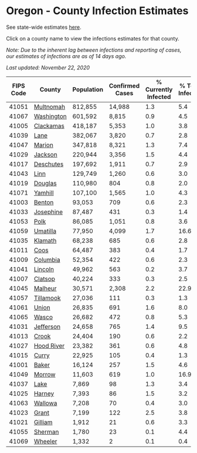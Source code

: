 # Oregon - County Infection Estimates

See state-wide estimates [here](/infections/us-or).

Click on a county name to view the infections estimates for that county.

*Note: Due to the inherent lag between infections and reporting of cases, our estimates of infections are as of 14 days ago.*

*Last updated: November 22, 2020*

|   FIPS Code |                   County |   Population |   Confirmed Cases |   % Currently Infected |   % Total Infected |
|-------------|--------------------------|--------------|-------------------|------------------------|--------------------|
|       41051 |   [Multnomah](multnomah) |      812,855 |            14,988 |                    1.3 |                5.4 |
|       41067 | [Washington](washington) |      601,592 |             8,815 |                    0.9 |                4.5 |
|       41005 |   [Clackamas](clackamas) |      418,187 |             5,353 |                    1.0 |                3.8 |
|       41039 |             [Lane](lane) |      382,067 |             3,820 |                    0.7 |                2.8 |
|       41047 |         [Marion](marion) |      347,818 |             8,321 |                    1.3 |                7.4 |
|       41029 |       [Jackson](jackson) |      220,944 |             3,356 |                    1.5 |                4.4 |
|       41017 |   [Deschutes](deschutes) |      197,692 |             1,911 |                    0.7 |                2.9 |
|       41043 |             [Linn](linn) |      129,749 |             1,260 |                    0.6 |                3.0 |
|       41019 |       [Douglas](douglas) |      110,980 |               804 |                    0.8 |                2.0 |
|       41071 |       [Yamhill](yamhill) |      107,100 |             1,565 |                    1.0 |                4.3 |
|       41003 |         [Benton](benton) |       93,053 |               709 |                    0.6 |                2.3 |
|       41033 |   [Josephine](josephine) |       87,487 |               431 |                    0.3 |                1.4 |
|       41053 |             [Polk](polk) |       86,085 |             1,051 |                    0.8 |                3.6 |
|       41059 |     [Umatilla](umatilla) |       77,950 |             4,099 |                    1.7 |               16.6 |
|       41035 |       [Klamath](klamath) |       68,238 |               685 |                    0.6 |                2.8 |
|       41011 |             [Coos](coos) |       64,487 |               383 |                    0.4 |                1.7 |
|       41009 |     [Columbia](columbia) |       52,354 |               422 |                    0.6 |                2.3 |
|       41041 |       [Lincoln](lincoln) |       49,962 |               563 |                    0.2 |                3.7 |
|       41007 |       [Clatsop](clatsop) |       40,224 |               333 |                    0.3 |                2.5 |
|       41045 |       [Malheur](malheur) |       30,571 |             2,308 |                    2.2 |               22.9 |
|       41057 |   [Tillamook](tillamook) |       27,036 |               111 |                    0.3 |                1.3 |
|       41061 |           [Union](union) |       26,835 |               691 |                    1.6 |                8.0 |
|       41065 |           [Wasco](wasco) |       26,682 |               472 |                    0.8 |                5.3 |
|       41031 |   [Jefferson](jefferson) |       24,658 |               765 |                    1.4 |                9.5 |
|       41013 |           [Crook](crook) |       24,404 |               190 |                    0.6 |                2.2 |
|       41027 | [Hood River](hood-river) |       23,382 |               361 |                    0.6 |                4.8 |
|       41015 |           [Curry](curry) |       22,925 |               105 |                    0.4 |                1.3 |
|       41001 |           [Baker](baker) |       16,124 |               257 |                    1.5 |                4.6 |
|       41049 |         [Morrow](morrow) |       11,603 |               619 |                    1.0 |               16.9 |
|       41037 |             [Lake](lake) |        7,869 |                98 |                    1.3 |                3.4 |
|       41025 |         [Harney](harney) |        7,393 |                86 |                    1.5 |                3.2 |
|       41063 |       [Wallowa](wallowa) |        7,208 |                70 |                    0.4 |                3.0 |
|       41023 |           [Grant](grant) |        7,199 |               122 |                    2.5 |                3.8 |
|       41021 |       [Gilliam](gilliam) |        1,912 |                21 |                    0.6 |                3.3 |
|       41055 |       [Sherman](sherman) |        1,780 |                23 |                    0.1 |                4.4 |
|       41069 |       [Wheeler](wheeler) |        1,332 |                 2 |                    0.1 |                0.4 |